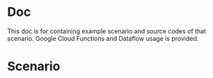 # Doc
This doc is for containing example scenario and source codes of that scenario. 
Google Cloud Functions and Dataflow usage is provided.

# Scenario
